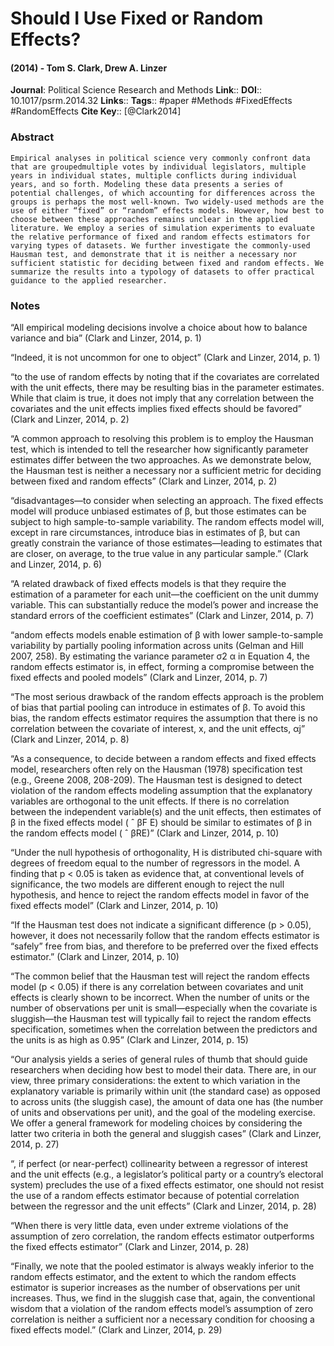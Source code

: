 # Should I Use Fixed or Random Effects?
#### (2014) - Tom S. Clark, Drew A. Linzer
**Journal**: Political Science Research and Methods
**Link**:: 
**DOI**:: 10.1017/psrm.2014.32
**Links**:: 
**Tags**:: #paper #Methods #FixedEffects #RandomEffects 
**Cite Key**:: [@Clark2014]

### Abstract

```
Empirical analyses in political science very commonly confront data that are groupedmultiple votes by individual legislators, multiple years in individual states, multiple conflicts during individual years, and so forth. Modeling these data presents a series of potential challenges, of which accounting for differences across the groups is perhaps the most well-known. Two widely-used methods are the use of either “fixed” or “random” effects models. However, how best to choose between these approaches remains unclear in the applied literature. We employ a series of simulation experiments to evaluate the relative performance of fixed and random effects estimators for varying types of datasets. We further investigate the commonly-used Hausman test, and demonstrate that it is neither a necessary nor sufficient statistic for deciding between fixed and random effects. We summarize the results into a typology of datasets to offer practical guidance to the applied researcher.
```

### Notes

“All empirical modeling decisions involve a choice about how to balance variance and bia” (Clark and Linzer, 2014, p. 1)

“Indeed, it is not uncommon for one to object” (Clark and Linzer, 2014, p. 1)

“to the use of random effects by noting that if the covariates are correlated with the unit effects, there may be resulting bias in the parameter estimates. While that claim is true, it does not imply that any correlation between the covariates and the unit effects implies fixed effects should be favored” (Clark and Linzer, 2014, p. 2)

“A common approach to resolving this problem is to employ the Hausman test, which is intended to tell the researcher how significantly parameter estimates differ between the two approaches. As we demonstrate below, the Hausman test is neither a necessary nor a sufficient metric for deciding between fixed and random effects” (Clark and Linzer, 2014, p. 2)

“disadvantages—to consider when selecting an approach. The fixed effects model will produce unbiased estimates of β, but those estimates can be subject to high sample-to-sample variability. The random effects model will, except in rare circumstances, introduce bias in estimates of β, but can greatly constrain the variance of those estimates—leading to estimates that are closer, on average, to the true value in any particular sample.” (Clark and Linzer, 2014, p. 6)

“A related drawback of fixed effects models is that they require the estimation of a parameter for each unit—the coefficient on the unit dummy variable. This can substantially reduce the model’s power and increase the standard errors of the coefficient estimates” (Clark and Linzer, 2014, p. 7)

“andom effects models enable estimation of β with lower sample-to-sample variability by partially pooling information across units (Gelman and Hill 2007, 258). By estimating the variance parameter σ2 α in Equation 4, the random effects estimator is, in effect, forming a compromise between the fixed effects and pooled models” (Clark and Linzer, 2014, p. 7)

“The most serious drawback of the random effects approach is the problem of bias that partial pooling can introduce in estimates of β. To avoid this bias, the random effects estimator requires the assumption that there is no correlation between the covariate of interest, x, and the unit effects, αj” (Clark and Linzer, 2014, p. 8)

“As a consequence, to decide between a random effects and fixed effects model, researchers often rely on the Hausman (1978) specification test (e.g., Greene 2008, 208-209). The Hausman test is designed to detect violation of the random effects modeling assumption that the explanatory variables are orthogonal to the unit effects. If there is no correlation between the independent variable(s) and the unit effects, then estimates of β in the fixed effects model ( ˆ βF E) should be similar to estimates of β in the random effects model ( ˆ βRE)” (Clark and Linzer, 2014, p. 10)

“Under the null hypothesis of orthogonality, H is distributed chi-square with degrees of freedom equal to the number of regressors in the model. A finding that p < 0.05 is taken as evidence that, at conventional levels of significance, the two models are different enough to reject the null hypothesis, and hence to reject the random effects model in favor of the fixed effects model” (Clark and Linzer, 2014, p. 10)

“If the Hausman test does not indicate a significant difference (p > 0.05), however, it does not necessarily follow that the random effects estimator is “safely” free from bias, and therefore to be preferred over the fixed effects estimator.” (Clark and Linzer, 2014, p. 10)

“The common belief that the Hausman test will reject the random effects model (p < 0.05) if there is any correlation between covariates and unit effects is clearly shown to be incorrect. When the number of units or the number of observations per unit is small—especially when the covariate is sluggish—the Hausman test will typically fail to reject the random effects specification, sometimes when the correlation between the predictors and the units is as high as 0.95” (Clark and Linzer, 2014, p. 15)

“Our analysis yields a series of general rules of thumb that should guide researchers when deciding how best to model their data. There are, in our view, three primary considerations: the extent to which variation in the explanatory variable is primarily within unit (the standard case) as opposed to across units (the sluggish case), the amount of data one has (the number of units and observations per unit), and the goal of the modeling exercise. We offer a general framework for modeling choices by considering the latter two criteria in both the general and sluggish cases” (Clark and Linzer, 2014, p. 27)

“, if perfect (or near-perfect) collinearity between a regressor of interest and the unit effects (e.g., a legislator’s political party or a country’s electoral system) precludes the use of a fixed effects estimator, one should not resist the use of a random effects estimator because of potential correlation between the regressor and the unit effects” (Clark and Linzer, 2014, p. 28)

“When there is very little data, even under extreme violations of the assumption of zero correlation, the random effects estimator outperforms the fixed effects estimator” (Clark and Linzer, 2014, p. 28)

“Finally, we note that the pooled estimator is always weakly inferior to the random effects estimator, and the extent to which the random effects estimator is superior increases as the number of observations per unit increases. Thus, we find in the sluggish case that, again, the conventional wisdom that a violation of the random effects model’s assumption of zero correlation is neither a sufficient nor a necessary condition for choosing a fixed effects model.” (Clark and Linzer, 2014, p. 29)